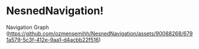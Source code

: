 # NesnedNavigation!


Navigation Graph 
(https://github.com/ozmensemihh/NesnedNavigation/assets/90088268/6791a579-5c3f-412e-9aa1-d4acbb22f516)
